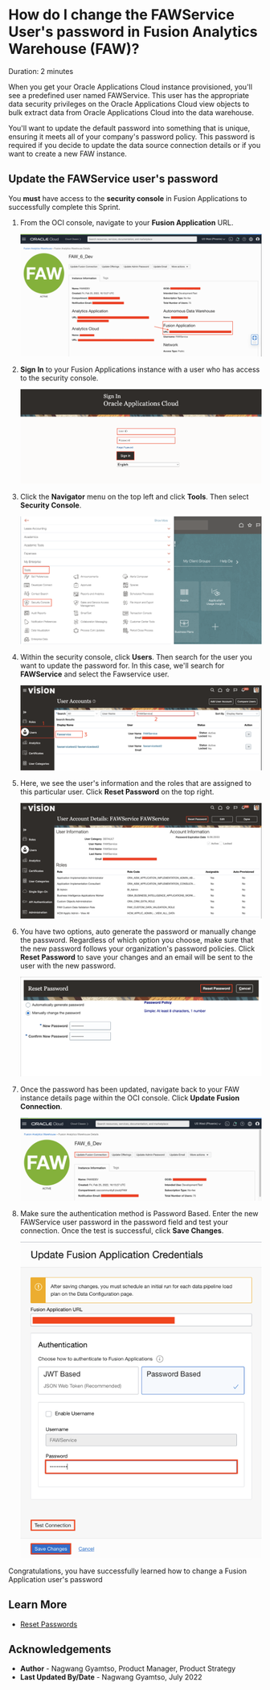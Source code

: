 # How do I change the FAWService User's password in Fusion Analytics Warehouse (FAW)?

Duration: 2 minutes

When you get your Oracle Applications Cloud instance provisioned, you'll see a predefined user named FAWService. This user has the appropriate data security privileges on the Oracle Applications Cloud view objects to bulk extract data from Oracle Applications Cloud into the data warehouse.

You'll want to update the default password into something that is unique, ensuring it meets all of your company's password policy. This password is required if you decide to update the data source connection details or if you want to create a new FAW instance.

[](youtube:r4EKpkEmVC8)

## Update the FAWService user's password

You **must** have access to the **security console** in Fusion Applications to successfully complete this Sprint.

1. From the OCI console, navigate to your **Fusion Application** URL.

    ![Fusion Applications URL](images/access-fa.png)

2. **Sign In** to your Fusion Applications instance with a user who has access to the security console.

    ![Sign in to Fusion Applications](images/cloud-apps-signin.png)


3. Click the **Navigator** menu on the top left and click **Tools**. Then select **Security Console**.

    ![Security console](images/tools.png)

4. Within the security console, click **Users**. Then search for the user you want to update the password for. In this case, we'll search for **FAWService** and select the Fawservice user.

    ![Search for user](images/users.png)

5. Here, we see the user's information and the roles that are assigned to this particular user. Click **Reset Password** on the top right.

    ![User info](images/user-info.png)

6. You have two options, auto generate the password or manually change the password. Regardless of which option you choose, make sure that the new password follows your organization's password policies. Click **Reset Password** to save your changes and an email will be sent to the user with the new password.

    ![Reset user password](images/reset-pw.png)

7. Once the password has been updated, navigate back to your FAW instance details page within the OCI console. Click **Update Fusion Connection**.

    ![Update fusion connection credentials](images/update-fusion-connection.png)

8. Make sure the authentication method is Password Based. Enter the new FAWService user password in the password field and test your connection. Once the test is successful, click **Save Changes**.  

    ![Save new password](images/save-fa-credentials.png)

Congratulations, you have successfully learned how to change a Fusion Application user's password


## Learn More
* [Reset Passwords](https://docs.oracle.com/en/cloud/saas/applications-common/22c/facsa/Chunk1801397472.html#s20058155)

## Acknowledgements
* **Author** - Nagwang Gyamtso, Product Manager, Product Strategy
* **Last Updated By/Date** - Nagwang Gyamtso,  July 2022
